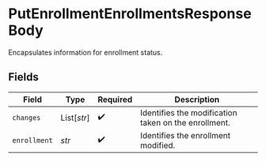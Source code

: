 # PutEnrollmentEnrollmentsResponseBody

Encapsulates information for enrollment status. 


## Fields

| Field                                                | Type                                                 | Required                                             | Description                                          |
| ---------------------------------------------------- | ---------------------------------------------------- | ---------------------------------------------------- | ---------------------------------------------------- |
| `changes`                                            | List[*str*]                                          | :heavy_check_mark:                                   | Identifies the modification taken on the enrollment. |
| `enrollment`                                         | *str*                                                | :heavy_check_mark:                                   | Identifies the enrollment modified.                  |